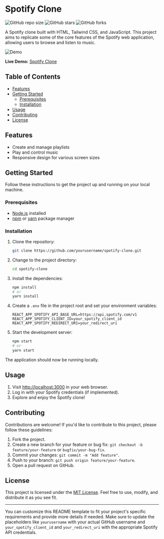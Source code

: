 # Spotify Clone 


![GitHub repo size](https://img.shields.io/github/repo-size/yourusername/spotify-clone)
![GitHub stars](https://img.shields.io/github/stars/yourusername/spotify-clone?style=social)
![GitHub forks](https://img.shields.io/github/forks/yourusername/spotify-clone?style=social)

A Spotify clone built with HTML, Tailwind CSS, and JavaScript. This project aims to replicate some of the core features of the Spotify web application, allowing users to browse and listen to music.

![Demo](demo.gif)

**Live Demo:** [Spotify Clone](https://krishclonespotify.netlify.app/)

## Table of Contents

- [Features](#features)
- [Getting Started](#getting-started)
  - [Prerequisites](#prerequisites)
  - [Installation](#installation)
- [Usage](#usage)
- [Contributing](#contributing)
- [License](#license)

## Features
- Create and manage playlists
- Play and control music
- Responsive design for various screen sizes

## Getting Started

Follow these instructions to get the project up and running on your local machine.

### Prerequisites

- [Node.js](https://nodejs.org/) installed
- [npm](https://www.npmjs.com/) or [yarn](https://yarnpkg.com/) package manager

### Installation

1. Clone the repository:

   ```bash
   git clone https://github.com/yourusername/spotify-clone.git
   ```

2. Change to the project directory:

   ```bash
   cd spotify-clone
   ```

3. Install the dependencies:

   ```bash
   npm install
   # or
   yarn install
   ```

4. Create a `.env` file in the project root and set your environment variables:

   ```env
   REACT_APP_SPOTIFY_API_BASE_URL=https://api.spotify.com/v1
   REACT_APP_SPOTIFY_CLIENT_ID=your_spotify_client_id
   REACT_APP_SPOTIFY_REDIRECT_URI=your_redirect_uri
   ```

5. Start the development server:

   ```bash
   npm start
   # or
   yarn start
   ```

The application should now be running locally.

## Usage

1. Visit [http://localhost:3000](http://localhost:3000) in your web browser.
2. Log in with your Spotify credentials (if implemented).
3. Explore and enjoy the Spotify clone!

## Contributing

Contributions are welcome! If you'd like to contribute to this project, please follow these guidelines:

1. Fork the project.
2. Create a new branch for your feature or bug fix: `git checkout -b feature/your-feature` or `bugfix/your-bug-fix`.
3. Commit your changes: `git commit -m "Add feature"`.
4. Push to your branch: `git push origin feature/your-feature`.
5. Open a pull request on GitHub.

## License

This project is licensed under the [MIT License](LICENSE). Feel free to use, modify, and distribute it as you see fit.

---

You can customize this README template to fit your project's specific requirements and provide more details if needed. Make sure to update the placeholders like `yourusername` with your actual GitHub username and `your_spotify_client_id` and `your_redirect_uri` with the appropriate Spotify API credentials.
